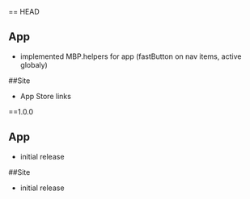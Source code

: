== HEAD

## App

* implemented MBP.helpers for app (fastButton on nav items, active globaly)

##Site

* App Store links

==1.0.0

## App

* initial release

##Site

* initial release